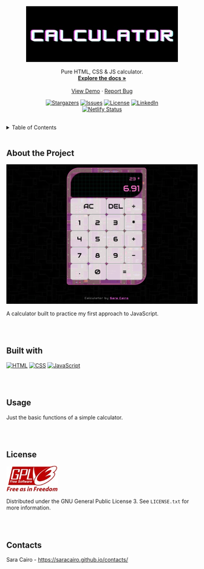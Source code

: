 <div align="center">
  
  <!-- PROJECT LOGO -->
  <a href="https://calculat0r-sc.netlify.app/">
    <img src="assets/img/calculator-title.jpg" alt="project preview" width="400">
  </a>

  <p align="center">
    Pure HTML, CSS & JS calculator.
    <br />
    <a href="https://github.com/saracairo/calculator"><strong>Explore the docs »</strong></a>
    <br />
    <br />
    <a href="https://calculat0r-sc.netlify.app/">View Demo</a>
    ·
    <a href="https://github.com/saracairo/calculator/issues">Report Bug</a>
  </p>
  
  [![Stargazers][stars-shield]][stars-url]
  [![Issues][issues-shield]][issues-url]
  [![License][license-shield]][license-url]
  [![LinkedIn][linkedin-shield]][linkedin-url] <br />
  [![Netlify Status](https://api.netlify.com/api/v1/badges/656fb237-0fe1-4432-99d3-49dd7f954f45/deploy-status)](https://app.netlify.com/sites/calculat0r-sc/deploys)

</div>

<br />

<!-- TABLE OF CONTENTS -->
<details>
  <summary>Table of Contents</summary>
  <ol>
    <li><a href="#about-the-project">About The Project</a></li>
    <li><a href="#built-with">Built With</a></li>
    <li><a href="#usage">Usage</a></li>
    <li><a href="#license">License</a></li>
    <li><a href="#contact">Contact</a></li>
  </ol>
</details>

<br />

## About the Project
<img src="assets/img/screenshots/calculator-screenshot.png" alt="screenshot">

A calculator built to practice my first approach to JavaScript.

<br />
<br />

## Built with
[![HTML][html-shield]][html-link]
[![CSS][css-shield]][css-link]
[![JavaScript][js-shield]][js-link]

<br />
<br />

## Usage
Just the basic functions of a simple calculator. <br />

<br />
<br />

## License
<img src="assets/img/gplv3-with-text-136x68.jpg">

Distributed under the GNU General Public License 3. See `LICENSE.txt` for more information.

<br />
<br />

## Contacts
Sara Cairo - https://saracairo.github.io/contacts/



<!-- MARKDOWN LINKS & IMAGES -->
[stars-shield]: https://img.shields.io/github/stars/saracairo/counter.svg?style=for-the-badge
[stars-url]: https://github.com/saracairo/counter/stargazers
[issues-shield]: https://img.shields.io/github/issues/saracairo/counter.svg?style=for-the-badge
[issues-url]: https://github.com/saracairo/counter/issues
[license-shield]: https://img.shields.io/badge/License-GPLv3-red.svg?style=for-the-badge
[license-url]: https://www.gnu.org/licenses/gpl-3.0
[linkedin-shield]: https://img.shields.io/badge/-LinkedIn-black.svg?style=for-the-badge&logo=linkedin&colorB=555
[linkedin-url]: https://www.linkedin.com/in/sara-cairo/
[html-shield]:  https://img.shields.io/badge/HTML5-E34F26?style=for-the-badge&logo=html5&logoColor=white
[html-link]: https://www.internetingishard.com/html-and-css/basic-web-pages/
[css-shield]: https://img.shields.io/badge/CSS3-1572B6?style=for-the-badge&logo=css3&logoColor=white
[css-link]: https://www.internetingishard.com/html-and-css/hello-css/
[js-shield]: https://img.shields.io/badge/JavaScript-323330?style=for-the-badge&logo=javascript&logoColor=F7DF1E
[js-link]: https://javascript.info/